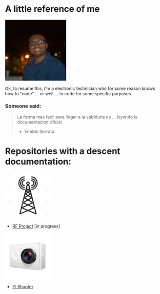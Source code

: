 # A little reference of me

<img src="./images/me.jpg" width="200">

Ok, to resume this, i'm a electronic technician who for some reason knows how to "code" ... or well ... to code for some specific purposes.


### Someone said:
>La forma mas facil para llegar a la sabiduria es ...
>leyendo la documentacion oficial
> - Eneldo Serrata

# Repositories with a descent documentation:

<img src="./images/rf.jpg" width="150">

* [RF Project](https://mikehiciano.github.io/rfproject/)
 [in progress]

<img src="./images/yi.jpg" width="150">

* [Yi Shooter](https://mikehiciano.github.io/yi_shooter)
